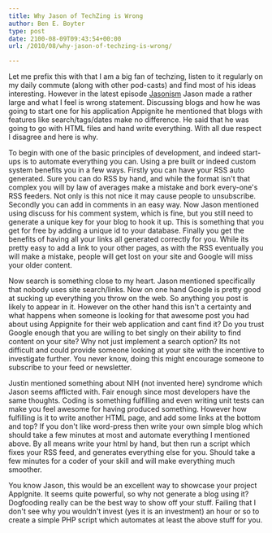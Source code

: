 ```yaml
---
title: Why Jason of TechZing is Wrong
author: Ben E. Boyter
type: post
date: 2100-08-09T09:43:54+00:00
url: /2010/08/why-jason-of-techzing-is-wrong/

---
```

Let me prefix this with that I am a big fan of techzing, listen to it regularly on my daily commute (along with other pod-casts) and find most of his ideas interesting. However in the latest episode [Jasonism][1] Jason made a rather large and what I feel is wrong statement. Discussing blogs and how he was going to start one for his application Appignite he mentioned that blogs with features like search/tags/dates make no difference. He said that he was going to go with HTML files and hand write everything. With all due respect I disagree and here is why.

To begin with one of the basic principles of development, and indeed start-ups is to automate everything you can. Using a pre built or indeed custom system benefits you in a few ways. Firstly you can have your RSS auto generated. Sure you can do RSS by hand, and while the format isn't that complex you will by law of averages make a mistake and bork every-one's RSS feeders. Not only is this not nice it may cause people to unsubscribe. Secondly you can add in comments in an easy way. Now Jason mentioned using discuss for his comment system, which is fine, but you still need to generate a unique key for your blog to hook it up. This is something that you get for free by adding a unique id to your database. Finally you get the benefits of having all your links all generated correctly for you. While its pretty easy to add a link to your other pages, as with the RSS eventually you will make a mistake, people will get lost on your site and Google will miss your older content.

Now search is something close to my heart. Jason mentioned specifically that nobody uses site search/links. Now on one hand Google is pretty good at sucking up everything you throw on the web. So anything you post is likely to appear in it. However on the other hand this isn't a certainty and what happens when someone is looking for that awesome post you had about using Appignite for their web application and cant find it? Do you trust Google enough that you are willing to bet singly on their ability to find content on your site? Why not just implement a search option? Its not difficult and could provide someone looking at your site with the incentive to investigate further. You never know, doing this might encourage someone to subscribe to your feed or newsletter.

Justin mentioned something about NIH (not invented here) syndrome which Jason seems afflicted with. Fair enough since most developers have the same thoughts. Coding is something fulfilling and even writing unit tests can make you feel awesome for having produced something. However how fulfilling is it to write another HTML page, and add some links at the bottom and top? If you don't like word-press then write your own simple blog which should take a few minutes at most and automate everything I mentioned above. By all means write your html by hand, but then run a script which fixes your RSS feed, and generates everything else for you. Should take a few minutes for a coder of your skill and will make everything much smoother.

You know Jason, this would be an excellent way to showcase your project AppIgnite. It seems quite powerful, so why not generate a blog using it? Dogfooding really can be the best way to show off your stuff. Failing that I don't see why you wouldn't invest (yes it is an investment) an hour or so to create a simple PHP script which automates at least the above stuff for you.

 [1]: http://techzinglive.com/?p=295